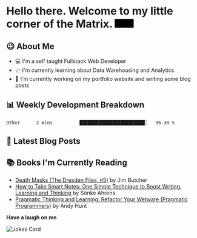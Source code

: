 # Hello there. Welcome to my little corner of the Matrix. <img src="./images/matrix.gif" width="50px">

## :wink: About Me
- :computer: I'm a self taught Fullstack Web Developer
- :chart_with_upwards_trend: I'm currently learning about Data Warehousing and Analytics
- :bookmark_tabs: I'm currently working on my portfolio website and writing some blog posts

## :bar_chart: Weekly Development Breakdown
<!--START_SECTION:waka-->

```text
Other      2 mins          ████████████████████████░   96.38 %
```

<!--END_SECTION:waka-->

## :memo: Latest Blog Posts
<!-- BLOG-POST-LIST:START -->
<!-- BLOG-POST-LIST:END -->

## :books: Books I'm Currently Reading
<!-- GOODREADS-LIST:START -->
- [Death Masks (The Dresden Files, #5)](https://www.goodreads.com/review/show/4828942533?utm_medium=api&utm_source=rss) by Jim Butcher
- [How to Take Smart Notes: One Simple Technique to Boost Writing, Learning and Thinking](https://www.goodreads.com/review/show/4756092681?utm_medium=api&utm_source=rss) by Sönke Ahrens
- [Pragmatic Thinking and Learning: Refactor Your Wetware (Pragmatic Programmers)](https://www.goodreads.com/review/show/4445756231?utm_medium=api&utm_source=rss) by Andy Hunt
<!-- GOODREADS-LIST:END -->

**Have a laugh on me**

<img src="https://readme-jokes.vercel.app/api" alt="Jokes Card" />